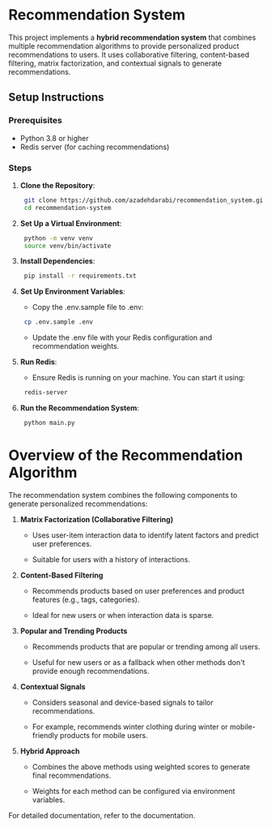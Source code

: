 # Recommendation System

This project implements a **hybrid recommendation system** that combines multiple recommendation algorithms to provide personalized product recommendations to users. It uses collaborative filtering, content-based filtering, matrix factorization, and contextual signals to generate recommendations.

## Setup Instructions

### Prerequisites

- Python 3.8 or higher
- Redis server (for caching recommendations)

### Steps

1. **Clone the Repository**:
    ```bash
     git clone https://github.com/azadehdarabi/recommendation_system.git
     cd recommendation-system
   ```
   
2. **Set Up a Virtual Environment**:
    ```bash
     python -m venv venv
     source venv/bin/activate 
    ```
   
3. **Install Dependencies**:
    ```bash
     pip install -r requirements.txt
    ```
   
4. **Set Up Environment Variables**:
    - Copy the .env.sample file to .env:
    ```bash
     cp .env.sample .env
    ```
    - Update the .env file with your Redis configuration and recommendation weights.

5. **Run Redis**:
    - Ensure Redis is running on your machine. You can start it using:
    ```bash
     redis-server
    ```

6. **Run the Recommendation System**:
    ```bash
     python main.py
    ```
   

# Overview of the Recommendation Algorithm

The recommendation system combines the following components to generate personalized recommendations:

1. **Matrix Factorization (Collaborative Filtering)**
   - Uses user-item interaction data to identify latent factors and predict user preferences.

   - Suitable for users with a history of interactions.

2. **Content-Based Filtering**

   - Recommends products based on user preferences and product features (e.g., tags, categories).

   - Ideal for new users or when interaction data is sparse.

3. **Popular and Trending Products**

   - Recommends products that are popular or trending among all users.

   - Useful for new users or as a fallback when other methods don't provide enough recommendations.

4. **Contextual Signals**

   - Considers seasonal and device-based signals to tailor recommendations.

   - For example, recommends winter clothing during winter or mobile-friendly products for mobile users.

5. **Hybrid Approach**

   - Combines the above methods using weighted scores to generate final recommendations.

   - Weights for each method can be configured via environment variables.

For detailed documentation, refer to the documentation.